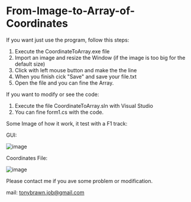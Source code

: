 # From-Image-to-Array-of-Coordinates

If you want just use the program, follow this steps:
1. Execute the CoordinateToArray.exe file
2. Import an image and resize the Window (if the image is too big for the default size)
3. Click with left mouse button and make the the line
4. When you finish cick "Save" and save your file.txt
5. Open the file and you can fine the Array.



If you want to modify or see the code:
1. Execute the file CoordinateToArray.sln with Visual Studio
2. You can fine form1.cs with the code.


Some Image of how it work, it test with a F1 track:

GUI:

![image](https://github.com/BaroneGiallo/From-Image-to-Array-of-Coordinates/assets/96001978/d7e77957-8062-4003-abb3-0d18c30ffab7)

Coordinates File:

![image](https://github.com/BaroneGiallo/From-Image-to-Array-of-Coordinates/assets/96001978/d7d9f487-e0d0-4e4e-969d-e42d4fbfc447)


Please contact me if you ave some problem or modification.

mail: tonybrawn.job@gmail.com
